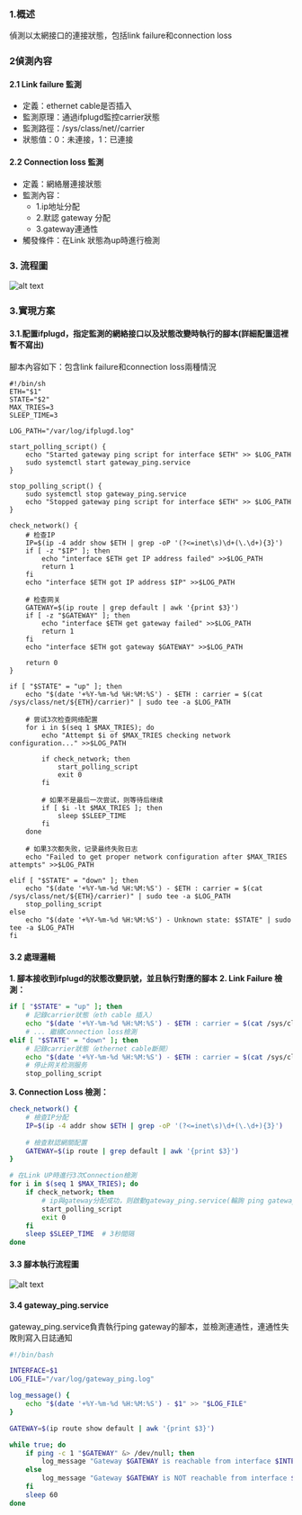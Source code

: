 ### 1.概述
偵測以太網接口的連接狀態，包括link failure和connection loss
### 2偵測內容
#### 2.1 Link failure 監測
- 定義：ethernet cable是否插入
- 監測原理：通過ifplugd監控carrier狀態
- 監測路徑：/sys/class/net/<interface>/carrier
- 狀態值：0：未連接，1：已連接
#### 2.2 Connection loss 監測
- 定義：網絡層連接狀態
- 監測內容：
    - 1.ip地址分配
    - 2.默認 gateway 分配
    - 3.gateway連通性
- 觸發條件：在Link 狀態為up時進行檢測
### 3. 流程圖
![alt text](<link_failure and connection_loss.png>)
### 3.實現方案
#### 3.1.配置ifplugd，指定監測的網絡接口以及狀態改變時執行的腳本(詳細配置這裡暫不寫出)
腳本內容如下：包含link failure和connection loss兩種情況
```bahs
#!/bin/sh
ETH="$1"
STATE="$2"
MAX_TRIES=3
SLEEP_TIME=3

LOG_PATH="/var/log/ifplugd.log"

start_polling_script() {
    echo "Started gateway ping script for interface $ETH" >> $LOG_PATH
    sudo systemctl start gateway_ping.service
}

stop_polling_script() {
    sudo systemctl stop gateway_ping.service
    echo "Stopped gateway ping script for interface $ETH" >> $LOG_PATH
}

check_network() {
    # 检查IP
    IP=$(ip -4 addr show $ETH | grep -oP '(?<=inet\s)\d+(\.\d+){3}')
    if [ -z "$IP" ]; then
        echo "interface $ETH get IP address failed" >>$LOG_PATH
        return 1
    fi
    echo "interface $ETH got IP address $IP" >>$LOG_PATH

    # 检查网关
    GATEWAY=$(ip route | grep default | awk '{print $3}')
    if [ -z "$GATEWAY" ]; then
        echo "interface $ETH get gateway failed" >>$LOG_PATH
        return 1
    fi
    echo "interface $ETH got gateway $GATEWAY" >>$LOG_PATH
    
    return 0
}

if [ "$STATE" = "up" ]; then
    echo "$(date '+%Y-%m-%d %H:%M:%S') - $ETH : carrier = $(cat /sys/class/net/${ETH}/carrier)" | sudo tee -a $LOG_PATH
    
    # 尝试3次检查网络配置
    for i in $(seq 1 $MAX_TRIES); do
        echo "Attempt $i of $MAX_TRIES checking network configuration..." >>$LOG_PATH
        
        if check_network; then
            start_polling_script
            exit 0
        fi
        
        # 如果不是最后一次尝试，则等待后继续
        if [ $i -lt $MAX_TRIES ]; then
            sleep $SLEEP_TIME
        fi
    done
    
    # 如果3次都失败，记录最终失败日志
    echo "Failed to get proper network configuration after $MAX_TRIES attempts" >>$LOG_PATH
    
elif [ "$STATE" = "down" ]; then
    echo "$(date '+%Y-%m-%d %H:%M:%S') - $ETH : carrier = $(cat /sys/class/net/${ETH}/carrier)" | sudo tee -a $LOG_PATH
    stop_polling_script
else
    echo "$(date '+%Y-%m-%d %H:%M:%S') - Unknown state: $STATE" | sudo tee -a $LOG_PATH
fi
```
#### 3.2 處理邏輯
**1. 腳本接收到ifplugd的狀態改變訊號，並且執行對應的腳本**
**2. Link Failure 檢測：**
```bash
if [ "$STATE" = "up" ]; then
    # 記錄carrier狀態（eth cable 插入）
    echo "$(date '+%Y-%m-%d %H:%M:%S') - $ETH : carrier = $(cat /sys/class/net/${ETH}/carrier)"
    # ... 繼續Connection loss檢測
elif [ "$STATE" = "down" ]; then
    # 記錄carrier狀態（ethernet cable斷開）
    echo "$(date '+%Y-%m-%d %H:%M:%S') - $ETH : carrier = $(cat /sys/class/net/${ETH}/carrier)"
    # 停止网关检测服务
    stop_polling_script
```
**3. Connection Loss 檢測：**
```bash
check_network() {
    # 檢查IP分配
    IP=$(ip -4 addr show $ETH | grep -oP '(?<=inet\s)\d+(\.\d+){3}')
    
    # 檢查默認網關配置
    GATEWAY=$(ip route | grep default | awk '{print $3}')
}

# 在Link UP時進行3次Connection檢測
for i in $(seq 1 $MAX_TRIES); do
    if check_network; then
        # ip與gateway分配成功，则啟動gateway_ping.service(輪詢 ping gateway)
        start_polling_script
        exit 0
    fi
    sleep $SLEEP_TIME  # 3秒間隔
done
```
#### 3.3 腳本執行流程圖
![alt text](eth_monitor.png)
#### 3.4 gateway_ping.service

gateway_ping.service負責執行ping gateway的腳本，並檢測連通性，連通性失敗則寫入日誌通知

```bash
#!/bin/bash

INTERFACE=$1
LOG_FILE="/var/log/gateway_ping.log"

log_message() {
    echo "$(date '+%Y-%m-%d %H:%M:%S') - $1" >> "$LOG_FILE"
}

GATEWAY=$(ip route show default | awk '{print $3}')

while true; do
    if ping -c 1 "$GATEWAY" &> /dev/null; then
        log_message "Gateway $GATEWAY is reachable from interface $INTERFACE"
    else
        log_message "Gateway $GATEWAY is NOT reachable from interface $INTERFACE"
    fi
    sleep 60
done
```








